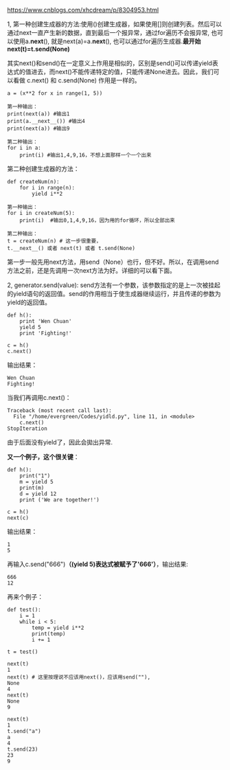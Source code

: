 https://www.cnblogs.com/xhcdream/p/8304953.html


1, 第一种创建生成器的方法:使用()创建生成器，如果使用[]则创建列表。然后可以通过next一直产生新的数据，直到最后一个报异常，通过for遍历不会报异常, 也可以使用a.__next__(), 就是next(a)=a.__next__(), 也可以通过for遍历生成器.**最开始next(t)=t.send(None)**

其实next()和send()在一定意义上作用是相似的，区别是send()可以传递yield表达式的值进去，而next()不能传递特定的值，只能传递None进去。因此，我们可以看做
c.next() 和 c.send(None) 作用是一样的。
```
a = (x**2 for x in range(1, 5))

第一种输出：
print(next(a)) #输出1
print(a.__next__()) #输出4
print(next(a)) #输出9

第二种输出：
for i in a:
    print(i) #输出1,4,9,16，不想上面那样一个一个出来
```
第二种创建生成器的方法：
```
def createNum(n):
    for i in range(n):
        yield i**2

第一种输出：
for i in createNum(5):
    print(i)  #输出0,1,4,9,16，因为用的for循环，所以全部出来
    
第二种输出：
t = createNum(n) # 这一步很重要，
t.__next__() 或者 next(t) 或者 t.send(None) 
```
第一步一般先用next方法，用send（None）也行，但不好。所以，在调用send方法之前，还是先调用一次next方法为好。详细的可以看下面。

2, generator.send(value): send方法有一个参数，该参数指定的是上一次被挂起的yield语句的返回值。send的作用相当于使生成器继续运行，并且传递的参数为yield的返回值。
```
def h():
    print 'Wen Chuan'
    yield 5
    print 'Fighting!'

c = h()
c.next()
```
输出结果：
```
Wen Chuan
Fighting!
```
当我们再调用c.next()：
```
Traceback (most recent call last):
  File "/home/evergreen/Codes/yidld.py", line 11, in <module>
    c.next()
StopIteration
```
由于后面没有yield了，因此会拋出异常.

**又一个例子，这个很关键**：
```
def h():
    print("1")
    m = yield 5  
    print(m)
    d = yield 12
    print ('We are together!')

c = h()
next(c)
```
输出结果：
```
1
5
```
再输入c.send("666")**（(yield 5)表达式被赋予了'666'）**，输出结果:
```
666
12
```

再来个例子：
```
def test():
    i = 1
    while i < 5:
        temp = yield i**2
        print(temp)
        i += 1

t = test()
```
```
next(t)
1
next(t) # 这里按理说不应该用next()，应该用send(""),
None
4
next(t)
None
9

next(t)
1
t.send("a")
a
4
t.send(23)
23
9
```


